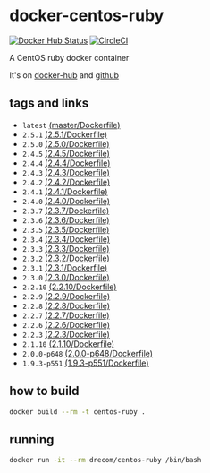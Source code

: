 # docker-centos-ruby
[![Docker Hub Status](https://dockerbuildbadges.quelltext.eu/status.svg?organization=drecom&repository=centos-ruby)](https://hub.docker.com/r/drecom/centos-ruby/)
[![CircleCI](https://circleci.com/gh/drecom/docker-centos-ruby/tree/master.svg?style=svg)](https://circleci.com/gh/drecom/docker-centos-ruby/tree/master)

A CentOS ruby docker container

It's on [docker-hub](https://hub.docker.com/r/drecom/centos-ruby/) and [github](https://github.com/drecom/docker-centos-ruby/)

## tags and links
* `latest` [(master/Dockerfile)](https://github.com/drecom/docker-centos-ruby/blob/master/Dockerfile)
* `2.5.1` [(2.5.1/Dockerfile)](https://github.com/drecom/docker-centos-ruby/blob/2.5.1/Dockerfile)
* `2.5.0` [(2.5.0/Dockerfile)](https://github.com/drecom/docker-centos-ruby/blob/2.5.0/Dockerfile)
* `2.4.5` [(2.4.5/Dockerfile)](https://github.com/drecom/docker-centos-ruby/blob/2.4.5/Dockerfile)
* `2.4.4` [(2.4.4/Dockerfile)](https://github.com/drecom/docker-centos-ruby/blob/2.4.4/Dockerfile)
* `2.4.3` [(2.4.3/Dockerfile)](https://github.com/drecom/docker-centos-ruby/blob/2.4.3/Dockerfile)
* `2.4.2` [(2.4.2/Dockerfile)](https://github.com/drecom/docker-centos-ruby/blob/2.4.2/Dockerfile)
* `2.4.1` [(2.4.1/Dockerfile)](https://github.com/drecom/docker-centos-ruby/blob/2.4.1/Dockerfile)
* `2.4.0` [(2.4.0/Dockerfile)](https://github.com/drecom/docker-centos-ruby/blob/2.4.0/Dockerfile)
* `2.3.7` [(2.3.7/Dockerfile)](https://github.com/drecom/docker-centos-ruby/blob/2.3.7/Dockerfile)
* `2.3.6` [(2.3.6/Dockerfile)](https://github.com/drecom/docker-centos-ruby/blob/2.3.6/Dockerfile)
* `2.3.5` [(2.3.5/Dockerfile)](https://github.com/drecom/docker-centos-ruby/blob/2.3.5/Dockerfile)
* `2.3.4` [(2.3.4/Dockerfile)](https://github.com/drecom/docker-centos-ruby/blob/2.3.4/Dockerfile)
* `2.3.3` [(2.3.3/Dockerfile)](https://github.com/drecom/docker-centos-ruby/blob/2.3.3/Dockerfile)
* `2.3.2` [(2.3.2/Dockerfile)](https://github.com/drecom/docker-centos-ruby/blob/2.3.2/Dockerfile)
* `2.3.1` [(2.3.1/Dockerfile)](https://github.com/drecom/docker-centos-ruby/blob/2.3.1/Dockerfile)
* `2.3.0` [(2.3.0/Dockerfile)](https://github.com/drecom/docker-centos-ruby/blob/2.3.0/Dockerfile)
* `2.2.10` [(2.2.10/Dockerfile)](https://github.com/drecom/docker-centos-ruby/blob/2.2.10/Dockerfile)
* `2.2.9` [(2.2.9/Dockerfile)](https://github.com/drecom/docker-centos-ruby/blob/2.2.9/Dockerfile)
* `2.2.8` [(2.2.8/Dockerfile)](https://github.com/drecom/docker-centos-ruby/blob/2.2.8/Dockerfile)
* `2.2.7` [(2.2.7/Dockerfile)](https://github.com/drecom/docker-centos-ruby/blob/2.2.7/Dockerfile)
* `2.2.6` [(2.2.6/Dockerfile)](https://github.com/drecom/docker-centos-ruby/blob/2.2.6/Dockerfile)
* `2.2.3` [(2.2.3/Dockerfile)](https://github.com/drecom/docker-centos-ruby/blob/2.2.3/Dockerfile)
* `2.1.10` [(2.1.10/Dockerfile)](https://github.com/drecom/docker-centos-ruby/blob/2.1.10/Dockerfile)
* `2.0.0-p648` [(2.0.0-p648/Dockerfile)](https://github.com/drecom/docker-centos-ruby/blob/2.0.0-p648/Dockerfile)
* `1.9.3-p551` [(1.9.3-p551/Dockerfile)](https://github.com/drecom/docker-centos-ruby/blob/1.9.3-p551/Dockerfile)

## how to build

```sh
docker build --rm -t centos-ruby .
```

## running

```sh
docker run -it --rm drecom/centos-ruby /bin/bash
```
